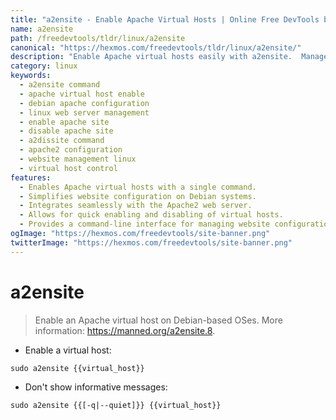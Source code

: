 ```yaml
---
title: "a2ensite - Enable Apache Virtual Hosts | Online Free DevTools by Hexmos"
name: a2ensite
path: /freedevtools/tldr/linux/a2ensite
canonical: "https://hexmos.com/freedevtools/tldr/linux/a2ensite/"
description: "Enable Apache virtual hosts easily with a2ensite.  Manage and control your website configurations on Debian-based systems. Free online tool, no registration required."
category: linux
keywords:
  - a2ensite command
  - apache virtual host enable
  - debian apache configuration
  - linux web server management
  - enable apache site
  - disable apache site
  - a2dissite command
  - apache2 configuration
  - website management linux
  - virtual host control
features:
  - Enables Apache virtual hosts with a single command.
  - Simplifies website configuration on Debian systems.
  - Integrates seamlessly with the Apache2 web server.
  - Allows for quick enabling and disabling of virtual hosts.
  - Provides a command-line interface for managing website configurations.
ogImage: "https://hexmos.com/freedevtools/site-banner.png"
twitterImage: "https://hexmos.com/freedevtools/site-banner.png"
---
```


# a2ensite

> Enable an Apache virtual host on Debian-based OSes.
> More information: <https://manned.org/a2ensite.8>.

- Enable a virtual host:

`sudo a2ensite {{virtual_host}}`

- Don't show informative messages:

`sudo a2ensite {{[-q|--quiet]}} {{virtual_host}}`
